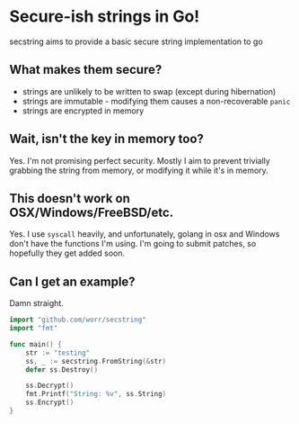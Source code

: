 # Secure-ish strings in Go!

secstring aims to provide a basic secure string implementation to go

## What makes them secure?

* strings are unlikely to be written to swap (except during hibernation)
* strings are immutable - modifying them causes a non-recoverable `panic`
* strings are encrypted in memory

## Wait, isn't the key in memory too?

Yes. I'm not promising perfect security. Mostly I aim to prevent trivially
grabbing the string from memory, or modifying it while it's in memory.

## This doesn't work on OSX/Windows/FreeBSD/etc.

Yes. I use `syscall` heavily, and unfortunately, golang in osx and Windows
don't have the functions I'm using. I'm going to submit patches, so hopefully
they get added soon.

## Can I get an example?

Damn straight.

```go
import "github.com/worr/secstring"
import "fmt"

func main() {
    str := "testing"
    ss, _ := secstring.FromString(&str)
    defer ss.Destroy()

    ss.Decrypt()
    fmt.Printf("String: %v", ss.String)
    ss.Encrypt()
}
```
